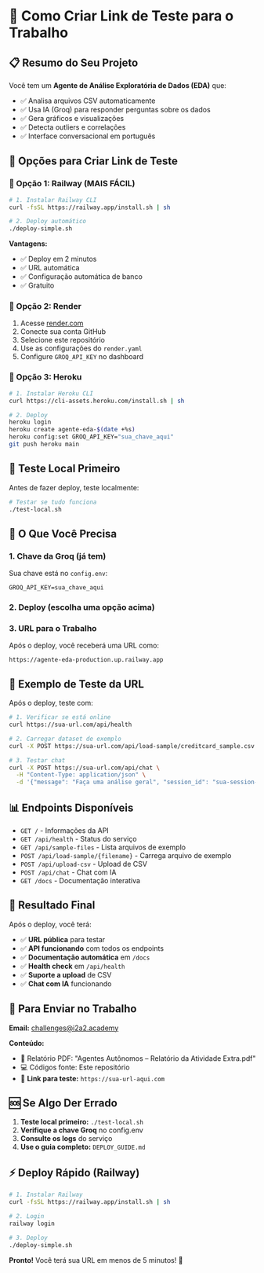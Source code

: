 # 🔗 Como Criar Link de Teste para o Trabalho

## 📋 Resumo do Seu Projeto

Você tem um **Agente de Análise Exploratória de Dados (EDA)** que:
- ✅ Analisa arquivos CSV automaticamente
- ✅ Usa IA (Groq) para responder perguntas sobre os dados
- ✅ Gera gráficos e visualizações
- ✅ Detecta outliers e correlações
- ✅ Interface conversacional em português

## 🚀 Opções para Criar Link de Teste

### 🥇 Opção 1: Railway (MAIS FÁCIL)

```bash
# 1. Instalar Railway CLI
curl -fsSL https://railway.app/install.sh | sh

# 2. Deploy automático
./deploy-simple.sh
```

**Vantagens:**
- ✅ Deploy em 2 minutos
- ✅ URL automática
- ✅ Configuração automática de banco
- ✅ Gratuito

### 🥈 Opção 2: Render

1. Acesse [render.com](https://render.com)
2. Conecte sua conta GitHub
3. Selecione este repositório
4. Use as configurações do `render.yaml`
5. Configure `GROQ_API_KEY` no dashboard

### 🥉 Opção 3: Heroku

```bash
# 1. Instalar Heroku CLI
curl https://cli-assets.heroku.com/install.sh | sh

# 2. Deploy
heroku login
heroku create agente-eda-$(date +%s)
heroku config:set GROQ_API_KEY="sua_chave_aqui"
git push heroku main
```

## 🧪 Teste Local Primeiro

Antes de fazer deploy, teste localmente:

```bash
# Testar se tudo funciona
./test-local.sh
```

## 📝 O Que Você Precisa

### 1. Chave da Groq (já tem)
Sua chave está no `config.env`:
```
GROQ_API_KEY=sua_chave_aqui
```

### 2. Deploy (escolha uma opção acima)

### 3. URL para o Trabalho
Após o deploy, você receberá uma URL como:
```
https://agente-eda-production.up.railway.app
```

## 🎯 Exemplo de Teste da URL

Após o deploy, teste com:

```bash
# 1. Verificar se está online
curl https://sua-url.com/api/health

# 2. Carregar dataset de exemplo
curl -X POST https://sua-url.com/api/load-sample/creditcard_sample.csv

# 3. Testar chat
curl -X POST https://sua-url.com/api/chat \
  -H "Content-Type: application/json" \
  -d '{"message": "Faça uma análise geral", "session_id": "sua-session-id"}'
```

## 📊 Endpoints Disponíveis

- `GET /` - Informações da API
- `GET /api/health` - Status do serviço
- `GET /api/sample-files` - Lista arquivos de exemplo
- `POST /api/load-sample/{filename}` - Carrega arquivo de exemplo
- `POST /api/upload-csv` - Upload de CSV
- `POST /api/chat` - Chat com IA
- `GET /docs` - Documentação interativa

## 🎉 Resultado Final

Após o deploy, você terá:
- ✅ **URL pública** para testar
- ✅ **API funcionando** com todos os endpoints
- ✅ **Documentação automática** em `/docs`
- ✅ **Health check** em `/api/health`
- ✅ **Suporte a upload** de CSV
- ✅ **Chat com IA** funcionando

## 📧 Para Enviar no Trabalho

**Email:** challenges@i2a2.academy

**Conteúdo:**
- 📄 Relatório PDF: "Agentes Autônomos – Relatório da Atividade Extra.pdf"
- 💻 Códigos fonte: Este repositório
- 🔗 **Link para teste:** `https://sua-url-aqui.com`

## 🆘 Se Algo Der Errado

1. **Teste local primeiro:** `./test-local.sh`
2. **Verifique a chave Groq** no config.env
3. **Consulte os logs** do serviço
4. **Use o guia completo:** `DEPLOY_GUIDE.md`

## ⚡ Deploy Rápido (Railway)

```bash
# 1. Instalar Railway
curl -fsSL https://railway.app/install.sh | sh

# 2. Login
railway login

# 3. Deploy
./deploy-simple.sh
```

**Pronto!** Você terá sua URL em menos de 5 minutos! 🎉
